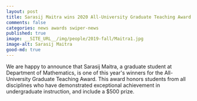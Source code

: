 ```yaml
---
layout: post
title: Sarasij Maitra wins 2020 All-University Graduate Teaching Award
comments: false
categories: news awards swiper-news
published: true
image: __SITE_URL__/img/people/2019-fall/Maitra1.jpg
image-alt: Sarasij Maitra
good-md: true
---
```


We are happy to announce that Sarasij Maitra, a graduate student at Department of Mathematics, is one of this year's winners for the All-University Graduate Teaching Award. This award honors students from all disciplines who have demonstrated exceptional achievement in undergraduate instruction, and include a \$500 prize. 